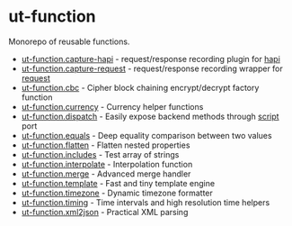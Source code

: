 # ut-function

Monorepo of reusable functions.

* [ut-function.capture-hapi](./packages/capture-hapi) -
request/response recording plugin for [hapi](https://www.npmjs.com/package/@hapi/hapi)
* [ut-function.capture-request](./packages/capture-request) -
request/response recording wrapper for [request](https://www.npmjs.com/package/request)
* [ut-function.cbc](./packages/cbc) - Cipher block chaining
encrypt/decrypt factory function
* [ut-function.currency](./packages/currency) - Currency helper functions
* [ut-function.dispatch](./packages/dispatch) - Easily expose backend methods
  through [script](https://github.com/softwaregroup-bg/ut-port-script) port
* [ut-function.equals](./packages/equals) - Deep equality comparison between
two values
* [ut-function.flatten](./packages/flatten) - Flatten nested properties
* [ut-function.includes](./packages/includes) - Test array of strings
* [ut-function.interpolate](./packages/interpolate) - Interpolation function
* [ut-function.merge](./packages/merge) - Advanced merge handler
* [ut-function.template](./packages/template) - Fast and tiny template engine
* [ut-function.timezone](./packages/timezone) - Dynamic timezone formatter
* [ut-function.timing](./packages/timing) - Time intervals and high resolution
time helpers
* [ut-function.xml2json](./packages/xml2json) - Practical XML parsing
